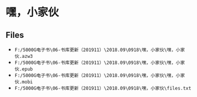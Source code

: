 # 嘿，小家伙

## Files

- `F:/5000G电子书\06-书库更新（201911）\2018.09\0918\嘿，小家伙\嘿，小家伙.azw3`
- `F:/5000G电子书\06-书库更新（201911）\2018.09\0918\嘿，小家伙\嘿，小家伙.epub`
- `F:/5000G电子书\06-书库更新（201911）\2018.09\0918\嘿，小家伙\嘿，小家伙.mobi`
- `F:/5000G电子书\06-书库更新（201911）\2018.09\0918\嘿，小家伙\files.txt`
